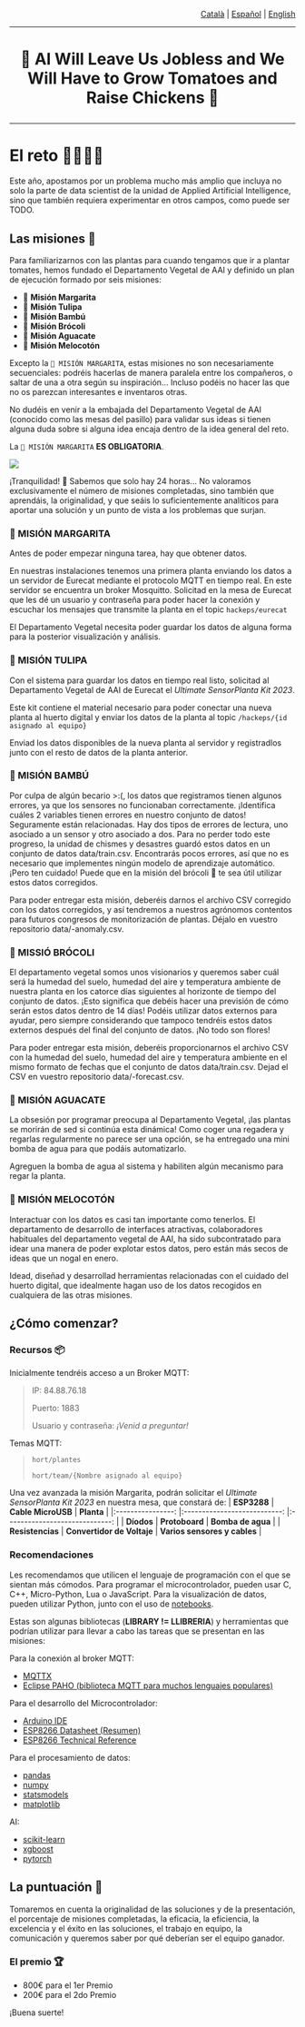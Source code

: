 <p align="right"><a href="https://github.com/Applied-Artificial-Intelligence-Eurecat/hackeps/blob/main/README.md">Català</a> | <a href="https://github.com/Applied-Artificial-Intelligence-Eurecat/hackeps/blob/main/README-es.md">Español</a> | <a href="https://github.com/Applied-Artificial-Intelligence-Eurecat/hackeps/blob/main/README-en.md">English</a></p>

-----

<h1 align="center">

🔬 AI Will Leave Us Jobless and We Will Have to Grow Tomatoes and Raise Chickens 🌱

</h1>

-----
# El reto 👨‍🌾👩‍🌾
 
Este año, apostamos por un problema mucho más amplio que incluya no solo la parte de data scientist de la unidad de Applied Artificial Intelligence, sino que también requiera experimentar en otros campos, como puede ser TODO.

## Las misiones 🍅
Para familiarizarnos con las plantas para cuando tengamos que ir a plantar tomates, hemos fundado el Departamento Vegetal de AAI y definido un plan de ejecución formado por seis misiones:

- 🌼 **Misión Margarita**
- 🌷 **Misión Tulipa**
- 🎋 **Misión Bambú**
- 🥦 **Misión Brócoli**
- 🥑 **Misión Aguacate**
- 🍑 **Misión Melocotón**

Excepto la `🌼 MISIÓN MARGARITA`, estas misiones no son necesariamente secuenciales: podréis hacerlas de manera paralela entre los compañeros, o saltar de una a otra según su inspiración... Incluso podéis no hacer las que no os parezcan interesantes e inventaros otras.

No dudéis en venir a la embajada del Departamento Vegetal de AAI (conocido como las mesas del pasillo) para validar sus ideas si tienen alguna duda sobre si alguna idea encaja dentro de la idea general del reto.

La `🌼 MISIÓN MARGARITA` **ES OBLIGATORIA**.

![](https://media.tenor.com/aeV80XD4CSgAAAAd/guidlines-pirates-of-the-caribbean.gif)

¡Tranquilidad! 🥴 Sabemos que solo hay 24 horas... No valoramos exclusivamente el número de misiones completadas, sino también que aprendáis, la originalidad, y que seáis lo suficientemente analíticos para aportar una solución y un punto de vista a los problemas que surjan.


### 🌼 MISIÓN MARGARITA 
Antes de poder empezar ninguna tarea, hay que obtener datos.

En nuestras instalaciones tenemos una primera planta enviando los datos a un servidor de Eurecat mediante el protocolo MQTT en tiempo real. En este servidor se encuentra un broker Mosquitto. Solicitad en la mesa de Eurecat que les dé un usuario y contraseña para poder hacer la conexión y escuchar los mensajes que transmite la planta en el topic `hackeps/eurecat`

El Departamento Vegetal necesita poder guardar los datos de alguna forma para la posterior visualización y análisis.

### 🌷 MISIÓN TULIPA
Con el sistema para guardar los datos en tiempo real listo, solicitad al Departamento Vegetal de AAI de Eurecat el _Ultimate SensorPlanta Kit 2023_.

Este kit contiene el material necesario para poder conectar una nueva planta al huerto digital y enviar los datos de la planta al topic `/hackeps/{id asignado al equipo}`

Enviad los datos disponibles de la nueva planta al servidor y registradlos junto con el resto de datos de la planta anterior.

### 🎋 MISIÓN BAMBÚ
Por culpa de algún becario >:(, los datos que registramos tienen algunos errores, ya que los sensores no funcionaban correctamente. ¡Identifica cuáles 2 variables tienen errores en nuestro conjunto de datos! Seguramente están relacionadas. Hay dos tipos de errores de lectura, uno asociado a un sensor y otro asociado a dos. Para no perder todo este progreso, la unidad de chismes y desastres guardó estos datos en un conjunto de datos data/train.csv. Encontrarás pocos errores, así que no es necesario que implementes ningún modelo de aprendizaje automático. ¡Pero ten cuidado! Puede que en la misión del brócoli 🥦 te sea útil utilizar estos datos corregidos.

Para poder entregar esta misión, deberéis darnos el archivo CSV corregido con los datos corregidos, y así tendremos a nuestros agrónomos contentos para futuros congresos de monitorización de plantas. Déjalo en vuestro repositorio data/<equipo>-anomaly.csv.

### 🥦 MISSIÓ BRÓCOLI

El departamento vegetal somos unos visionarios y queremos saber cuál será la humedad del suelo, humedad del aire y temperatura ambiente de nuestra planta en los catorce días siguientes al horizonte de tiempo del conjunto de datos. ¡Esto significa que debéis hacer una previsión de cómo serán estos datos dentro de 14 días! Podéis utilizar datos externos para ayudar, pero siempre considerando que tampoco tendréis estos datos externos después del final del conjunto de datos. ¡No todo son flores!

Para poder entregar esta misión, deberéis proporcionarnos el archivo CSV con la humedad del suelo, humedad del aire y temperatura ambiente en el mismo formato de fechas que el conjunto de datos data/train.csv. Dejad el CSV en vuestro repositorio data/<equipo>-forecast.csv.


### 🥑 MISIÓN AGUACATE
La obsesión por programar preocupa al Departamento Vegetal, ¡las plantas se morirán de sed si continúa esta dinámica! Como coger una regadera y regarlas regularmente no parece ser una opción, se ha entregado una mini bomba de agua para que podáis automatizarlo.

Agreguen la bomba de agua al sistema y habiliten algún mecanismo para regar la planta.

### 🍑 MISIÓN MELOCOTÓN
Interactuar con los datos es casi tan importante como tenerlos. El departamento de desarrollo de interfaces atractivas, colaboradores habituales del departamento vegetal de AAI, ha sido subcontratado para idear una manera de poder explotar estos datos, pero están más secos de ideas que un nogal en enero.

Idead, diseñad y desarrollad herramientas relacionadas con el cuidado del huerto digital, que idealmente hagan uso de los datos recogidos en cualquiera de las otras misiones.


## ¿Cómo comenzar?

### Recursos 📦
Inicialmente tendréis acceso a un Broker MQTT:
> IP: 84.88.76.18
>
> Puerto: 1883
>
> Usuario y contraseña: _¡Venid a preguntar!_

Temas MQTT:
> `hort/plantes`
>
> `hort/team/{Nombre asignado al equipo}`

Una vez avanzada la misión Margarita, podrán solicitar el _Ultimate SensorPlanta Kit 2023_ en nuestra mesa, que constará de:
|    **ESP3288**   	|      **Cable MicroUSB**     	|           **Planta**          	|
|:----------------:	|:---------------------------:	|:-----------------------------:	|
|    **Díodos**    	|        **Protoboard**       	|       **Bomba de agua**       	|
| **Resistencias** 	| **Convertidor de Voltaje** 	| **Varios sensores y cables** 	|

### Recomendaciones
Les recomendamos que utilicen el lenguaje de programación con el que se sientan más cómodos. Para programar el microcontrolador, pueden usar C, C++, Micro-Python, Lua o JavaScript. Para la visualización de datos, pueden utilizar Python, junto con el uso de [notebooks](https://jupyter.org/).

Estas son algunas bibliotecas (**LIBRARY != LLIBRERIA**) y herramientas que podrían utilizar para llevar a cabo las tareas que se presentan en las misiones:

Para la conexión al broker MQTT:
- [MQTTX](https://mqttx.app/)
- [Eclipse PAHO (biblioteca MQTT para muchos lenguajes populares)](https://eclipse.dev/paho/)

Para el desarrollo del Microcontrolador:
- [Arduino IDE](https://www.arduino.cc/en/software)
- [ESP8266 Datasheet (Resumen)](https://github.com/Applied-Artificial-Intelligence-Eurecat/hackeps/blob/main/documentation/NodeMCU%20Documentation.pdf)
- [ESP8266 Technical Reference](https://www.espressif.com/sites/default/files/documentation/esp8266-technical_reference_en.pdf) 

Para el procesamiento de datos:
- [pandas](https://pandas.pydata.org/)
- [numpy](https://numpy.org/)
- [statsmodels](https://www.statsmodels.org/)
- [matplotlib](https://pypi.org/project/matplotlib/)

AI:
- [scikit-learn](https://scikit-learn.org/stable/index.html)
- [xgboost](https://xgboost.readthedocs.io/en/stable/)
- [pytorch](https://pytorch.org/)


## La puntuación 👀

Tomaremos en cuenta la originalidad de las soluciones y de la presentación, el porcentaje de misiones completadas,
la eficacia, la eficiencia, la excelencia y el éxito en las soluciones, el trabajo en equipo, la comunicación y queremos saber por qué deberían ser el equipo ganador.

### El premio 🏆
- 800€ para el 1er Premio
- 200€ para el 2do Premio 

¡Buena suerte!
